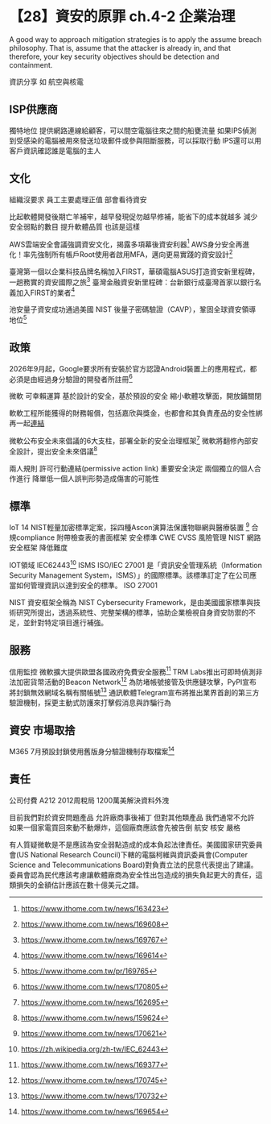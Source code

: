 # 【28】資安的原罪 ch.4-2 企業治理

A good way to approach mitigation strategies is to apply the assume breach philosophy. That is, assume that the attacker is already in, and that therefore, your key security objectives should be detection and containment.

資訊分享 如 航空與核電

## ISP供應商
獨特地位
提供網路連線給顧客，可以間空電腦往來之間的船甕流量
如果IPS偵測到受感染的電腦被用來發送垃圾郵件或參與阻斷服務，可以採取行動
IPS還可以用客戶資訊確認誰是電腦的主人

## 文化
組織沒要求 員工主要處理正值 部會看待資安

比起軟體開發後期亡羊補牢，越早發現促勿越早修補，能省下的成本就越多
減少安全弱點的數目 提升軟體品質 也該是這樣


AWS雲端安全會議強調資安文化，揭露多項幕後資安利器[^2]
AWS身分安全再進化！率先強制所有帳戶Root使用者啟用MFA，邁向更易實踐的資安設計[^3]

臺灣第一個以企業科技品牌名稱加入FIRST，華碩電腦ASUS打造資安新里程碑，一趟務實的資安國際之旅[^4]
臺灣金融資安新里程碑：台新銀行成臺灣首家以銀行名義加入FIRST的業者[^6]


池安量子資安成功通過美國 NIST 後量子密碼驗證（CAVP），鞏固全球資安領導地位[^9]

## 政策
2026年9月起，Google要求所有安裝於官方認證Android裝置上的應用程式，都必須是由經過身分驗證的開發者所註冊[^13]


微軟 可幸賴運算
基於設計的安全，基於預設的安全
縮小軟體攻擊面，開放鋪關閉

軟軟工程所能獲得的財務報償，包括嘉欣與獎金，也都會和其負責產品的安全性綁再一起[連結](https://www.foxnews.com/story/bill-gates-announces-microsofts-strategy-shift-toward-security-privacy)

微軟公布安全未來倡議的6大支柱，部署全新的安全治理框架[^7]
微軟將翻修內部安全設計，提出安全未來倡議[^8]

兩人規則 許可行動連結(permissive action link)
重要安全決定 兩個獨立的個人合作進行 降單低一個人誤判形勢造成傷害的可能性

## 標準
IoT 14
NIST輕量加密標準定案，採四種Ascon演算法保護物聯網與醫療裝置 [^11]
合規compliance 附帶檢查表的書面框架
安全標準 CWE CVSS 
風險管理 NIST  網路安全框架
降低難度

IOT領域 IEC62443[^10]
ISMS 
ISO/IEC 27001 是「資訊安全管理系統（Information Security Management System，ISMS）」的國際標準。該標準訂定了在公司應當如何管理資訊以達到安全的標準。
ISO 27001

NIST 資安框架全稱為 NIST Cybersecurity Framework，是由美國國家標準與技術研究所提出，透過系統性、完整架構的標準，協助企業檢視自身資安防禦的不足，並針對特定項目進行補強。

## 服務
信用監控
微軟擴大提供歐盟各國政府免費安全服務[^1]
TRM Labs推出可即時偵測非法加密貨幣活動的Beacon Network[^12]
為防堵帳號接管及供應鏈攻擊，PyPI宣布將封鎖無效網域名稱有關帳號[^14]
通訊軟體Telegram宣布將推出業界首創的第三方驗證機制，採更主動式防護來打擊假消息與詐騙行為

## 資安 市場取捨
M365 7月預設封鎖使用舊版身分驗證機制存取檔案[^5]

## 責任
公司付費 A212 2012周稅局 1200萬美解決資料外洩

目前我們對於資安問題產品 允許廠商事後補丁
但對其他類產品 我們通常不允許
如果一個家電買回來動不動爆炸，這個廠商應該會先被告倒
航安 核安 嚴格


有人質疑微軟是不是應該為安全弱點造成的成本負起法律責任。美國國家研究委員會(US National Research Council)下轄的電腦柯維與資訊委員會(Computer Science and Telecommunications Board)對負責立法的民意代表提出了建議。委員會認為民代應該考慮讓軟體廠商為安全性出包造成的損失負起更大的責任，這類損失的金額估計應該在數十億美元之譜。

[^1]: https://www.ithome.com.tw/news/169377
[^2]: https://www.ithome.com.tw/news/163423
[^3]: https://www.ithome.com.tw/news/169608
[^4]: https://www.ithome.com.tw/news/169767
[^5]: https://www.ithome.com.tw/news/169654
[^6]: https://www.ithome.com.tw/news/169614
[^7]: https://www.ithome.com.tw/news/162695
[^8]: https://www.ithome.com.tw/news/159624
[^9]: https://www.ithome.com.tw/pr/169765
[^10]: https://zh.wikipedia.org/zh-tw/IEC_62443
[^11]: https://www.ithome.com.tw/news/170621
[^12]: https://www.ithome.com.tw/news/170745
[^13]: https://www.ithome.com.tw/news/170805
[^14]: https://www.ithome.com.tw/news/170732